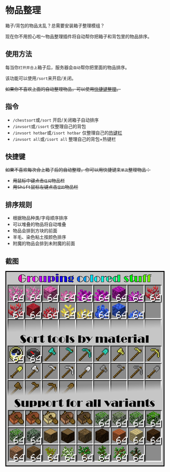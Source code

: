 # 物品整理

箱子/背包的物品太乱？总需要安装箱子整理模组？

现在你不用担心啦～物品整理插件将自动帮你把箱子和背包里的物品排序。

## 使用方法

每当你`打开并合上`箱子后，服务器会`自动`帮你把里面的物品排序。

该功能可以使用`/sort`来开启/关闭。

~~如果你不喜欢上面的自动整理物品，可以使用[快捷键整理](#快捷键)。~~

## 指令

- `/chestsort`或`/sort` 开启/关闭箱子自动排序
- `/invsort`或`/isort` 仅整理自己的背包
- `/invsort hotbar`或`/isort hotbar` 仅整理自己的[热键栏](https://minecraft-zh.gamepedia.com/%E5%B9%B3%E8%A7%86%E6%98%BE%E7%A4%BA%E5%99%A8)
- `/invsort all`或`/isort all` 整理自己的背包+热键栏

## 快捷键

~~如果不喜欢每次合上箱子后的自动整理，你可以用快捷键来`单次`整理物品：~~

- ~~用<kbd>鼠标中键</kbd>点击`任何`物品栏~~
- ~~用<kbd>Shift</kbd><kbd>鼠标左键</kbd>点击`空的`物品栏~~

## 排序规则

- 根据物品种类/字母顺序排序
- 可以堆叠的物品将自动堆叠
- 物品会排到方块的前面
- 羊毛、染色粘土按颜色排序
- 附魔的物品会排到未附魔的前面

## 截图

![物品整理演示](../assets/images/plugins/chestsort-screen2.jpg)
